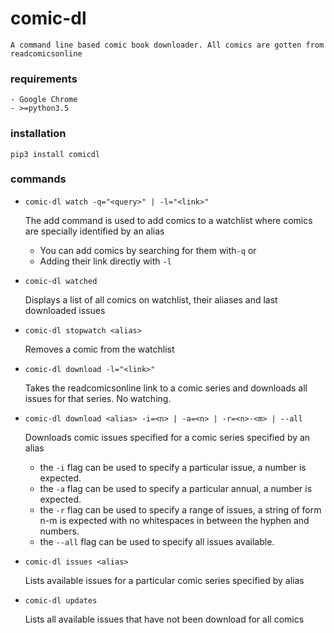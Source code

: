 # comic-dl
    A command line based comic book downloader. All comics are gotten from readcomicsonline

### requirements
    - Google Chrome
    - >=python3.5

### installation
    pip3 install comicdl

### commands

- `comic-dl watch -q="<query>" | -l="<link>"`

    The add command is used to add comics to a watchlist where comics are specially identified by an alias
    - You can add comics by searching for them with`-q` or
    - Adding their link directly with `-l`

- `comic-dl watched`

    Displays a list of all comics on watchlist, their aliases and last downloaded issues

- `comic-dl stopwatch <alias>`

    Removes a comic from the watchlist

- `comic-dl download -l="<link>"`

    Takes the readcomicsonline link to a comic series and downloads all issues for that series. No watching.

- `comic-dl download <alias> -i=<n> | -a=<n> | -r=<n>-<m> | --all`

    Downloads comic issues specified for a comic series specified by an alias
    - the `-i` flag can be used to specify a particular issue, a number is expected.
    - the `-a` flag can be used to specify a particular annual, a number is expected.
    - the `-r` flag can be used to specify a range of issues, a string of form n-m
    is expected with no whitespaces in between the hyphen and numbers.
    - the `--all` flag can be used to specify all issues available.

- `comic-dl issues <alias>`

    Lists available issues for a particular comic series specified by alias

- `comic-dl updates`

    Lists all available issues that have not been download for all comics